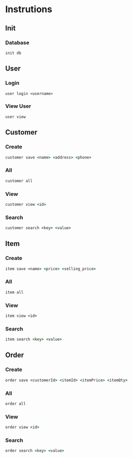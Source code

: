 # Instrutions

## Init

### Database

```
init db
```

## User

### Login

```
user login <username>
```

### View User

```
user view
```

## Customer

### Create

```cmd
customer save <name> <address> <phone>
```

### All

```cmd
customer all
```

### View

```cmd
customer view <id>
```

### Search

```cmd
customer search <key> <value>
```

## Item

### Create

```cmd
item save <name> <price> <selling_price>
```

### All

```cmd
item all
```

### View

```cmd
item view <id>
```

### Search

```cmd
item search <key> <value>
```

## Order

### Create

```cmd
order save <customerId> <itemId> <itemPrice> <itemQty>
```

### All

```cmd
order all
```

### View

```cmd
order view <id>
```

### Search

```cmd
order search <key> <value>
```
